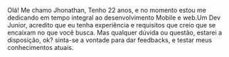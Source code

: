 Olá! Me chamo Jhonathan, Tenho 22 anos, e no momento estou me dedicando em tempo integral ao desenvolvimento Mobile e web.Um Dev Junior, acredito que eu tenha experiência e requisitos que creio que se encaixam no que você busca. Mas qualquer dúvida ou questão, estarei a disposição, ok? sinta-se a vontade para dar feedbacks, e testar meus conhecimentos atuais.
